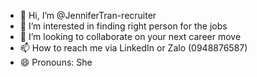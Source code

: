 - 👋 Hi, I’m @JenniferTran-recruiter
- 👀 I’m interested in finding right person for the jobs
- 💞️ I’m looking to collaborate on your next career move
- 📫 How to reach me via LinkedIn or Zalo (0948876587)
- 😄 Pronouns: She

<!---
JenniferTran-recruiter/JenniferTran-recruiter is a ✨ special ✨ repository because its `README.md` (this file) appears on your GitHub profile.
You can click the Preview link to take a look at your changes.
--->
